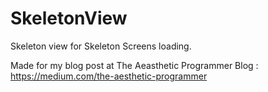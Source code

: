 # SkeletonView
Skeleton view for Skeleton Screens loading. 

Made for my blog post at The Aeasthetic Programmer Blog : https://medium.com/the-aesthetic-programmer

